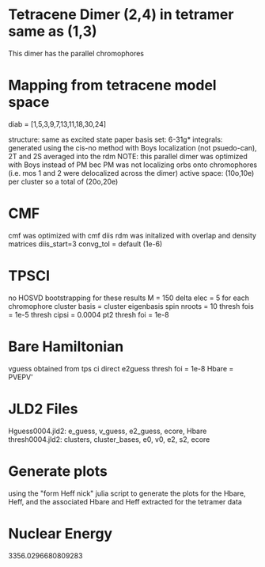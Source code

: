 # Tetracene Dimer (2,4) in tetramer same as (1,3)
This dimer has the parallel chromophores

# Mapping from tetracene model space
diab = [1,5,3,9,7,13,11,18,30,24]

structure: same as excited state paper
basis set: 6-31g*
integrals: generated using the cis-no method with Boys localization (not psuedo-can), 2T and 2S averaged into the rdm
NOTE: this parallel dimer was optimized with Boys instead of PM bec PM was not localizing orbs onto chromophores (i.e. mos 1 and 2 were delocalized across the dimer)
active space: (10o,10e) per cluster so a total of (20o,20e)

# CMF
cmf was optimized with cmf diis
rdm was initalized with overlap and density matrices
diis_start=3
convg_tol = default (1e-6)

# TPSCI
no HOSVD bootstrapping for these results
M = 150
delta elec = 5 for each chromophore
cluster basis = cluster eigenbasis spin
nroots = 10
thresh fois = 1e-5
thresh cipsi = 0.0004
pt2 thresh foi = 1e-8

# Bare Hamiltonian
vguess obtained from tps ci direct
e2guess thresh foi = 1e-8
Hbare = PVEPV'

# JLD2 Files
Hguess0004.jld2: e_guess, v_guess, e2_guess, ecore, Hbare
thresh0004.jld2: clusters, cluster_bases, e0, v0, e2, s2, ecore

# Generate plots
using the "form Heff nick" julia script to generate the plots for the Hbare, Heff, and the associated Hbare and Heff extracted
for the tetramer data

# Nuclear Energy
3356.0296680809283


